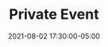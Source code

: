 ---
date: 2021-08-02 17:30:00-05:00
dates: 5:30 pm on August 2 2021
draft: false
durationMinutes: 180
title: Private Event
---